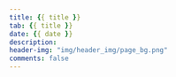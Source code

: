 ```yaml
---
title: {{ title }}
tab: {{ title }}
date: {{ date }}
description: 
header-img: "img/header_img/page_bg.png"
comments: false
---
```

